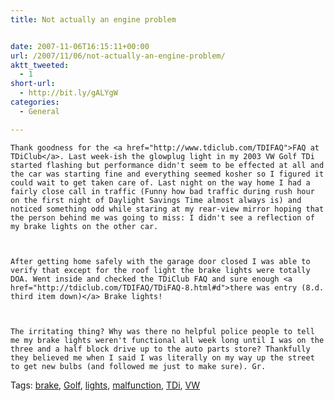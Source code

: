 ```yaml
---
title: Not actually an engine problem


date: 2007-11-06T16:15:11+00:00
url: /2007/11/06/not-actually-an-engine-problem/
aktt_tweeted:
  - 1
short-url:
  - http://bit.ly/gALYgW
categories:
  - General

---
```

<div class='microid-mailto+http:sha1:362fbee624d813ff86b23c0bb28851e88c36d991'>
  
    Thank goodness for the <a href="http://www.tdiclub.com/TDIFAQ">FAQ at TDiClub</a>. Last week-ish the glowplug light in my 2003 VW Golf TDi started flashing but performance didn't seem to be effected at all and the car was starting fine and everything seemed kosher so I figured it could wait to get taken care of. Last night on the way home I had a fairly close call in traffic (Funny how bad traffic during rush hour on the first night of Daylight Savings Time almost always is) and noticed something odd while staring at my rear-view mirror hoping that the person behind me was going to miss: I didn't see a reflection of my brake lights on the other car.
  
  
  
    After getting home safely with the garage door closed I was able to verify that except for the roof light the brake lights were totally DOA. Went inside and checked the TDiClub FAQ and sure enough <a href="http://tdiclub.com/TDIFAQ/TDiFAQ-8.html#d">there was entry (8.d. third item down)</a> Brake lights!
  
  
  
    The irritating thing? Why was there no helpful police people to tell me my brake lights weren't functional all week long until I was on the three and a half block drive up to the auto parts store? Thankfully they believed me when I said I was literally on my way up the street to get new bulbs (and followed me just to make sure). Gr.
  
</div>

<div class="st-post-tags">
  Tags: <a href="http://www.cavort.org/tag/brake/" title="brake" rel="tag">brake</a>, <a href="http://www.cavort.org/tag/golf/" title="Golf" rel="tag">Golf</a>, <a href="http://www.cavort.org/tag/lights/" title="lights" rel="tag">lights</a>, <a href="http://www.cavort.org/tag/malfunction/" title="malfunction" rel="tag">malfunction</a>, <a href="http://www.cavort.org/tag/tdi/" title="TDi" rel="tag">TDi</a>, <a href="http://www.cavort.org/tag/vw/" title="VW" rel="tag">VW</a><br />
</div>